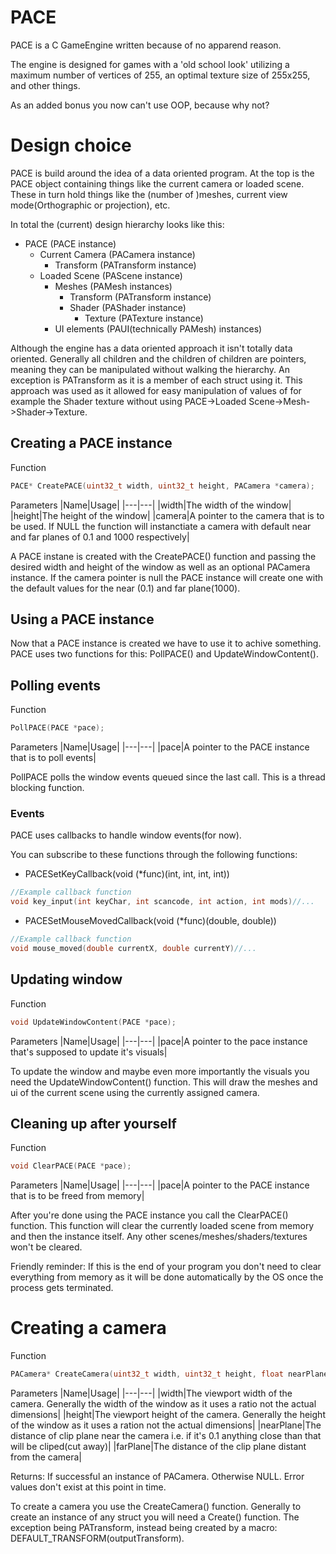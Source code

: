 # PACE

PACE is a C GameEngine written because of no apparend reason.

The engine is designed for games with a 'old school look' utilizing a maximum number of vertices of 
255, an optimal texture size of 255x255, and other things.

As an added bonus you now can't use OOP, because why not?

# Design choice

PACE is build around the idea of a data oriented program. At the top is the PACE object containing
things like the current camera or loaded scene.
These in turn hold things like the (number of )meshes, current view mode(Orthographic or projection),
etc.

In total the (current) design hierarchy looks like this:

- PACE (PACE instance)
	- Current Camera (PACamera instance)
		- Transform (PATransform instance)
	- Loaded Scene (PAScene instance)
		- Meshes (PAMesh instances)
			- Transform (PATransform instance)
			- Shader (PAShader instance)
				- Texture (PATexture instance)
		- UI elements (PAUI(technically PAMesh) instances)

Although the engine has a data oriented approach it isn't totally data oriented. Generally all children and the 
children of children are pointers, meaning they can be manipulated without walking the hierarchy. An exception is PATransform as it is a member of each struct using it.
This approach was used as it allowed for easy manipulation of values of for example the Shader texture 
without using PACE->Loaded Scene->Mesh->Shader->Texture.

## Creating a PACE instance

Function
```C
PACE* CreatePACE(uint32_t width, uint32_t height, PACamera *camera);
```

Parameters
|Name|Usage|
|---|---|
|width|The width of the window|
|height|The height of the window|
|camera|A pointer to the camera that is to be used. If NULL the function will instanctiate a camera with default near and far planes of 0.1 and 1000 respectively|

A PACE instane is created with the CreatePACE() function and passing the desired width and height of the window as well as an optional PACamera instance.
If the camera pointer is null the PACE instance will create one with the default values for the near (0.1) and far plane(1000).

## Using a PACE instance

Now that a PACE instance is created we have to use it to achive something. PACE uses two functions for this: PollPACE() and UpdateWindowContent().

## Polling events

Function
```C
PollPACE(PACE *pace);
```

Parameters
|Name|Usage|
|---|---|
|pace|A pointer to the PACE instance that is to poll events|

PollPACE polls the window events queued since the last call. This is a thread blocking function.

### Events

PACE uses callbacks to handle window events(for now).

You can subscribe to these functions through the following functions:

- PACESetKeyCallback(void (*func)(int, int, int, int))
```C
//Example callback function
void key_input(int keyChar, int scancode, int action, int mods)//...
```
- PACESetMouseMovedCallback(void (*func)(double, double))
```C
//Example callback function
void mouse_moved(double currentX, double currentY)//...
```

## Updating window

Function
```C
void UpdateWindowContent(PACE *pace);
```

Parameters
|Name|Usage|
|---|---|
|pace|A pointer to the pace instance that's supposed to update it's visuals|

To update the window and maybe even more importantly the visuals you need the UpdateWindowContent() function.
This will draw the meshes and ui of the current scene using the currently assigned camera.

## Cleaning up after yourself

Function
```C
void ClearPACE(PACE *pace);
```

Parameters
|Name|Usage|
|---|---|
|pace|A pointer to the PACE instance that is to be freed from memory|

After you're done using the PACE instance you call the ClearPACE() function.
This function will clear the currently loaded scene from memory and then the instance itself. Any other scenes/meshes/shaders/textures won't be cleared.

Friendly reminder: 
If this is the end of your program you don't need to clear everything from memory as it will be done automatically by the OS once the process gets terminated.


# Creating a camera

Function
```C
PACamera* CreateCamera(uint32_t width, uint32_t height, float nearPlane, float farPlane);
```

Parameters
|Name|Usage|
|---|---|
|width|The viewport width of the camera. Generally the width of the window as it uses a ratio not the actual dimensions|
|height|The viewport height of the camera. Generally the height of the window as it uses a ration not the actual dimensions|
|nearPlane|The distance of clip plane near the camera i.e. if it's 0.1 anything close than that will be cliped(cut away)|
|farPlane|The distance of the clip plane distant from the camera|

Returns:
If successful an instance of PACamera. Otherwise NULL. Error values don't exist at this point in time.

To create a camera you use the CreateCamera() function. Generally to create an instance of any struct you will need a Create<struct name>() function.
The exception being PATransform, instead being created by a macro: DEFAULT_TRANSFORM(outputTransform).
